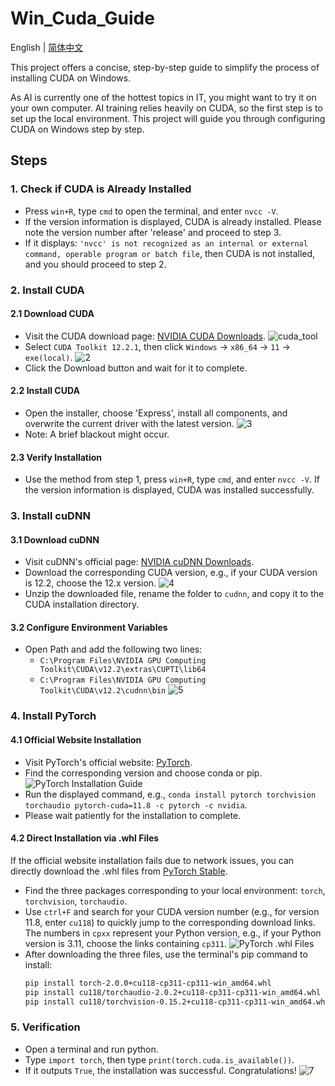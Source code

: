 # Win_Cuda_Guide

 English | [简体中文](README_CN.md)

This project offers a concise, step-by-step guide to simplify the process of installing CUDA on Windows.

As AI is currently one of the hottest topics in IT, you might want to try it on your own computer. AI training relies heavily on CUDA, so the first step is to set up the local environment. This project will guide you through configuring CUDA on Windows step by step.

## Steps

### 1. Check if CUDA is Already Installed
- Press `win+R`, type `cmd` to open the terminal, and enter `nvcc -V`.
- If the version information is displayed, CUDA is already installed. Please note the version number after 'release' and proceed to step 3.
- If it displays: `'nvcc' is not recognized as an internal or external command, operable program or batch file`, then CUDA is not installed, and you should proceed to step 2.

### 2. Install CUDA

#### 2.1 Download CUDA
- Visit the CUDA download page: [NVIDIA CUDA Downloads](https://developer.nvidia.com/cuda-downloads).
![cuda_tool](https://github.com/Cola-Rex/Win_Cuda_Guide/assets/16102355/79c0b4fa-a71c-4368-9b78-b9236db8434f)
- Select `CUDA Toolkit 12.2.1`, then click `Windows` -> `x86_64` -> `11` -> `exe(local)`.
![2](https://github.com/Cola-Rex/Win_Cuda_Guide/assets/16102355/840bd49a-dda0-4d2c-a3d0-ea677c322d07)
- Click the Download button and wait for it to complete.

#### 2.2 Install CUDA
- Open the installer, choose 'Express', install all components, and overwrite the current driver with the latest version.
![3](https://github.com/Cola-Rex/Win_Cuda_Guide/assets/16102355/f1a3a36e-c47d-49a3-847d-b151db250aad)
- Note: A brief blackout might occur.

#### 2.3 Verify Installation
- Use the method from step 1, press `win+R`, type `cmd`, and enter `nvcc -V`. If the version information is displayed, CUDA was installed successfully.

### 3. Install cuDNN

#### 3.1 Download cuDNN
- Visit cuDNN's official page: [NVIDIA cuDNN Downloads](https://developer.nvidia.com/rdp/cudnn-download).
- Download the corresponding CUDA version, e.g., if your CUDA version is 12.2, choose the 12.x version.
 ![4](https://github.com/Cola-Rex/Win_Cuda_Guide/assets/16102355/251ebcd9-9f3b-4590-9069-6bc9ff02792c)
- Unzip the downloaded file, rename the folder to `cudnn`, and copy it to the CUDA installation directory.

#### 3.2 Configure Environment Variables
- Open Path and add the following two lines:
  - `C:\Program Files\NVIDIA GPU Computing Toolkit\CUDA\v12.2\extras\CUPTI\lib64`
  - `C:\Program Files\NVIDIA GPU Computing Toolkit\CUDA\v12.2\cudnn\bin`
![5](https://github.com/Cola-Rex/Win_Cuda_Guide/assets/16102355/3e63f4fe-2a7f-40e9-9677-c6c0666f333a)

### 4. Install PyTorch

#### 4.1 Official Website Installation
- Visit PyTorch's official website: [PyTorch](https://pytorch.org/get-started/locally/).
- Find the corresponding version and choose conda or pip.
![PyTorch Installation Guide](https://github.com/Cola-Rex/Win_Cuda_Guide/assets/16102355/b723e808-f744-4f5c-b20c-699988d16795)
- Run the displayed command, e.g., `conda install pytorch torchvision torchaudio pytorch-cuda=11.8 -c pytorch -c nvidia`.
- Please wait patiently for the installation to complete.

#### 4.2 Direct Installation via .whl Files
If the official website installation fails due to network issues, you can directly download the .whl files from [PyTorch Stable](https://download.pytorch.org/whl/torch_stable.html).

- Find the three packages corresponding to your local environment: `torch`, `torchvision`, `torchaudio`.
- Use `ctrl+F` and search for your CUDA version number (e.g., for version 11.8, enter `cu118`) to quickly jump to the corresponding download links. The numbers in `cpxx` represent your Python version, e.g., if your Python version is 3.11, choose the links containing `cp311`.
![PyTorch .whl Files](https://github.com/Cola-Rex/Win_Cuda_Guide/assets/16102355/8546ae79-e8af-4190-a20b-d8937e091aac)
- After downloading the three files, use the terminal's pip command to install:
  ```bash
  pip install torch-2.0.0+cu118-cp311-cp311-win_amd64.whl
  pip install cu118/torchaudio-2.0.2+cu118-cp311-cp311-win_amd64.whl
  pip install cu118/torchvision-0.15.2+cu118-cp311-cp311-win_amd64.whl
  ```

### 5. Verification
- Open a terminal and run python.
- Type `import torch`, then type `print(torch.cuda.is_available())`.
- If it outputs `True`, the installation was successful. Congratulations!
![7](https://github.com/Cola-Rex/Win_Cuda_Guide/assets/16102355/6d531ca8-5b96-41cc-bece-ad43280419e6)

